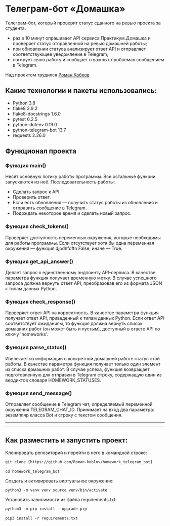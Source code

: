 # Телеграм-бот «Домашка»

Телеграм-бот, который проверит статус сданного на ревью проекта за студента.
* раз в 10 минут опрашивает API сервиса Практикум.Домашка и проверяет статус отправленной на ревью домашней работы;
* при обновлении статуса анализирует ответ API и отправляет соответствующее уведомление в Telegram;
* логирует свою работу и сообщает о важных проблемах сообщением в Telegram.

Над проектом трудился [Роман Коблов](https://github.com/Roman-koblov/)

## Какие технологии и пакеты использовались:
* Python 3.8
* flake8 3.9.2
* flake8-docstrings 1.6.0
* pytest 6.2.5
* python-dotenv 0.19.0
* python-telegram-bot 13.7
* requests 2.26.0

## Функционал проекта
### Функция main() 
Несёт основную логику работы программы. Все остальные функции запускаются из неё. 
Последовательность работы:
* Сделать запрос к API.
* Проверить ответ.
* Если есть обновления — получить статус работы из обновления и отправить сообщение в Telegram.
* Подождать некоторое время и сделать новый запрос.

### Функция check_tokens() 
Проверяет доступность переменных окружения, которые необходимы для работы программы. Если отсутствует хотя бы одна переменная окружения — функция djpdhfoftn False, иначе — True.

### Функция get_api_answer() 
Делает запрос к единственному эндпоинту API-сервиса. В качестве параметра функция получает временную метку. В случае успешного запроса должна вернуть ответ API, преобразовав его из формата JSON к типам данных Python.

### Функция check_response() 
Проверяет ответ API на корректность. В качестве параметра функция получает ответ API, приведенный к типам данных Python. Если ответ API соответствует ожиданиям, то функция должна вернуть список домашних работ (он может быть и пустым), доступный в ответе API по ключу 'homeworks'.

### Функция parse_status() 
Извлекает из информации о конкретной домашней работе статус этой работы. В качестве параметра функция получает только один элемент из списка домашних работ. В случае успеха, функция возвращает подготовленную для отправки в Telegram строку, содержащую один из вердиктов словаря HOMEWORK_STATUSES.

### Функция send_message() 
Отправляет сообщение в Telegram чат, определяемый переменной окружения TELEGRAM_CHAT_ID. Принимает на вход два параметра: экземпляр класса Bot и строку с текстом сообщения.

---
---

## Как разместить и запустить проект:
Клонировать репозиторий и перейти в него в командной строке:

<pre><code>git clone [https://github.com/Roman-koblov/homework_telegram_bot]</code>

<code>cd homework_telegram_bot</code></pre>

Cоздать и активировать виртуальное окружение:

<pre><code>python3 -m venv venv source venv/bin/activate</code></pre>

Установить зависимости из файла requirements.txt:

<pre><code>python3 -m pip install --upgrade pip</code>

<code>pip3 install -r requirements.txt</code></pre>
